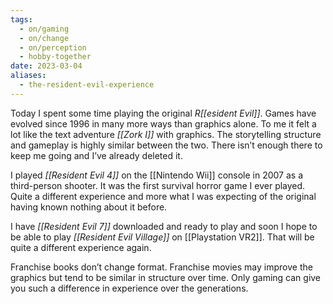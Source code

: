 ```yaml
---
tags:
  - on/gaming
  - on/change
  - on/perception
  - hobby-together
date: 2023-03-04
aliases:
  - the-resident-evil-experience
---
```

Today I spent some time playing the original _R[[esident Evil]]_. Games have evolved since 1996 in many more ways than graphics alone. To me it felt a lot like the text adventure _[[Zork I]]_ with graphics. The storytelling structure and gameplay is highly similar between the two. There isn’t enough there to keep me going and I’ve already deleted it.

I played _[[Resident Evil 4]]_ on the [[Nintendo Wii]] console in 2007 as a third-person shooter. It was the first survival horror game I ever played. Quite a different experience and more what I was expecting of the original having known nothing about it before.

I have _[[Resident Evil 7]]_ downloaded and ready to play and soon I hope to be able to play _[[Resident Evil Village]]_ on [[Playstation VR2]]. That will be quite a different experience again.

Franchise books don’t change format. Franchise movies may improve the graphics but tend to be similar in structure over time. Only gaming can give you such a difference in experience over the generations.